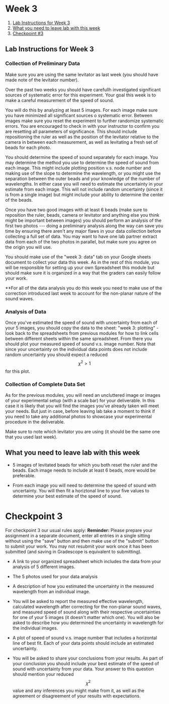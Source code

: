 # Week 3


1. [Lab Instructions for Week 3](#lab-instructions-for-week-3)
2. [What you need to leave lab with this week](#what-you-need-to-leave-lab-with-this-week)
3. [Checkpoint #3](#checkpoint-3)



## Lab Instructions for Week 3

### Collection of Preliminary Data

Make sure you are using the same levitator as last week (you should have made note of the levitator number).

Over the past two weeks you should have carefullh investigated significant sources of systematic error for this experiment. Your goal this week is to make a careful measurement of the speed of sound. 

You will do this by analyzing at least 5 images. For each image make sure you have minimized all significant sources o systematic error. Between images make sure you reset the experiment to further randomize systematic errors. You are encouraged to check in with your instructor to confirm you are resetting all parameters of significance. This should include repositioning the ruler as well as the position of the levitator relative to the camera in between each measurement, as well as levitating a fresh set of beads for each photo.

You should determine the speed of sound separately for each image. You may determine the method you use to determine the speed of sound from each image. This might include plotting position v.s. node number and making use of the slope to determine the wavelength, or you might use the separation between the outer beads and your knowledge of the number of wavelengths. In either case you will need to estimate the uncertainty in your estimate from each image. This will not include random uncertainty (since it is from a single image) but might include your ability to determine the center of the beads. 

Once you have two good images with at least 6 beads (make sure to reposition the ruler, beads, camera or levitator and anything else you think might be important between images) you should perform an analysis of the first two photos --- doing a preliminary analysis along the way can save you time by ensuring there aren't any major flaws in your data collection before collecting a full set of data. You may want to have one lab partner extract data from each of the two photos in parallel, but make sure you agree on the origin you will use.

You should make use of the "week 3: data" tab on your Google sheets document to collect your data this week. As in the rest of this module, you will be responsible for setting up your own Spreadsheet this module but should make sure it is organized in a way that the graders can easily follow your work.

**For all of the data analysis you do this week you need to make use of the correction introduced last week to account for the non-planar nature of the sound waves.

### Analysis of Data

Once you've estimated the speed of sound with uncertainty from each of your 5 images, you should copy the data to the sheet: "week 3: plotting" - look back to the spreadsheets from previous modules for how to link cells between different sheets within the same spreadsheet. From there you should plot your measured speed of sound v.s. image number. Note that since your uncertainty on the individual data points does not include random uncertainty you should expect a reduced $$\chi^2>1$$ for this plot. 



### Collection of Complete Data Set

As for the previous modules, you will need an uncluttered image or images of your experimental setup (with a scale bar) for your deliverable. In this case it is likely that you will find the images you've already taken will meet your needs. But just in case, before leaving lab take a moment to think if you need to take any additional photos to showcase your experimental procedure in the deliverable.

Make sure to note which levitator you are using (it should be the same one that you used last week).


## What you need to leave lab with this week

+ 5 images of levitated beads for which you both reset the ruler and the beads. Each image needs to include at least 6 beads, more would be preferable.

+ From each image you will need to determine the speed of sound with uncertainty. You will then fit a horiztonal line to your five values to determine your best estimate of the speed of sound.

# Checkpoint 3

For checkpoint 3 our usual rules apply:
**Reminder:** Please prepare your assignment in a separate document, enter all entries in a single sitting without using the "save" button and then make use of the "submit" button to submit your work. You may not resubmit your work once it has been submitted (and saving in Gradescope is equivalent to submitting).

+ A link to your organized spreadsheet which includes the data from your analysis of 5 different images.

+ The 5 photos used for your data analysis

+ A description of how you estimated the uncertainty in the measured wavelength from an individual image.

+ You will be asked to report the measured effective wavelength, calculated wavelength after correcting for the non-planar sound waves, and measured speed of sound along with their respective uncertainties for one of your 5 images (it doesn't matter which one). You will also be asked to describe how you determined the uncertainty in wavelength for the individual images.

+ A plot of speed of sound v.s. image number that includes a horizontal line of best fit. Each of your data points should include an estimated uncertainty. 

+ You will be asked to share your conclusions from your results. As part of your conclusion you should include your best estimate of the speed of sound with uncertainty from your data. Your answer to this question should mention your reduced $$\chi^2$$ value and any inferences you might make from it, as well as the agreement or disagreement of your results with expectations.









